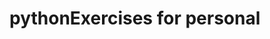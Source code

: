 # pythonExercises for personal






   
   
  
    















































